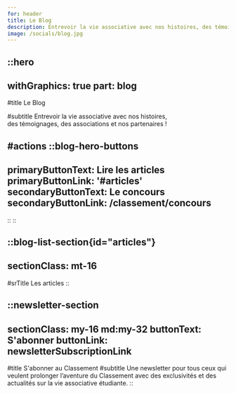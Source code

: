 ```yaml
---
for: header
title: Le Blog
description: Entrevoir la vie associative avec nos histoires, des témoignages, des associations et nos partenaires !
image: /socials/blog.jpg
---
```


::hero
---
withGraphics: true
part: blog
---

#title
Le Blog

#subtitle
Entrevoir la vie associative avec nos histoires,<br /> des témoignages, des associations et nos partenaires !

#actions
  ::blog-hero-buttons
  ---
  primaryButtonText: Lire les articles
  primaryButtonLink: '#articles'
  secondaryButtonText: Le concours
  secondaryButtonLink: /classement/concours
  ---
  ::
::

::blog-list-section{id="articles"}
---
sectionClass: mt-16
---
#srTitle
Les articles
::

::newsletter-section
---
sectionClass: my-16 md:my-32
buttonText: S'abonner
buttonLink: newsletterSubscriptionLink
---
#title
S'abonner au Classement
#subtitle
Une newsletter pour tous ceux qui veulent prolonger l’aventure du Classement avec des exclusivités et des actualités sur la vie associative étudiante.
::
